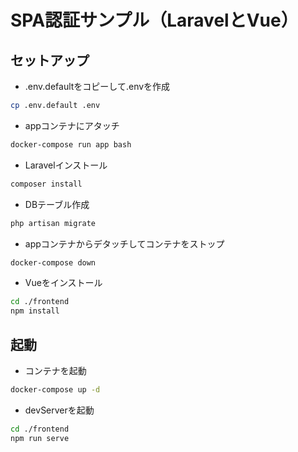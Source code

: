 # SPA認証サンプル（LaravelとVue）

## セットアップ

- .env.defaultをコピーして.envを作成

```sh
cp .env.default .env
```

- appコンテナにアタッチ

```sh
docker-compose run app bash
```

- Laravelインストール

```sh
composer install
```

- DBテーブル作成

```sh
php artisan migrate
```

- appコンテナからデタッチしてコンテナをストップ

```sh
docker-compose down
```

- Vueをインストール

```sh
cd ./frontend
npm install
```

## 起動

- コンテナを起動

```sh
docker-compose up -d
```

- devServerを起動

```sh
cd ./frontend
npm run serve
```
